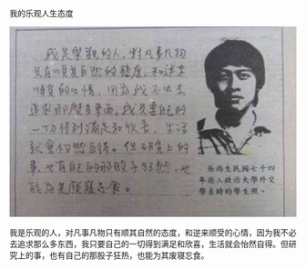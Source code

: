 我的乐观人生态度

![page-1](../../image/%E6%96%87%E7%AB%A0/198x-xx-xx_%E6%88%91%E7%9A%84%E4%B9%90%E8%A7%82%E4%BA%BA%E7%94%9F%E6%80%81%E5%BA%A6/page-1.jpg)

我是乐观的人，对凡事凡物只有顺其自然的态度，和逆来顺受的心情，因为我不必去追求那么多东西，我只要自己的一切得到满足和欣喜，生活就会怡然自得。但研究上的事，也有自己的那股子狂热，也能为其废寝忘食。
